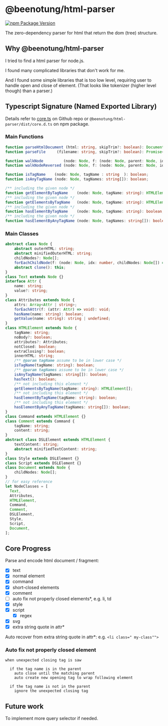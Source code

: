 # @beenotung/html-parser
[![npm Package Version](https://img.shields.io/npm/v/@beenotung/html-parser.svg?maxAge=2592000)](https://www.npmjs.com/package/@beenotung/html-parser)

The zero-dependency parser for html that return the dom (tree) structure.

## Why @beenotung/html-parser
I tried to find a html parser for node.js.

I found many complicated libraries that don't work for me.

And I found some simple libraries that is too low level, requiring user to handle open and close of element.
(That looks like tokenizer (higher level though) than a parser.)

## Typescript Signature (Named Exported Library)

Details refer to [core.ts](./src/core.ts) on Github repo or `@beenotung/html-parser/dist/core.d.ts` on npm package.

### Main Functions
```typescript
function parseHtmlDocument (html: string, skipTrim?: boolean): Document;
function parseFile     (filename: string, skipTrim?: boolean): Promise<Document>;

function walkNode         (node: Node, f: (node: Node, parent: Node, idx: number) => void, parent?: Node, idx?: number): void;
function walkNodeReversed (node: Node, f: (node: Node, parent: Node, idx: number) => void, parent?: Node): void;

function isTagName    (node: Node, tagName : string  ): boolean;
function isAnyTagName (node: Node, tagNames: string[]): boolean;

/** including the given node */
function getElementByTagName    (node: Node, tagName: string): HTMLElement | undefined;
/** including the given node */
function getElementsByTagName   (node: Node, tagName: string): HTMLElement[];
/** including the given node */
function hasElementByTagName    (node: Node, tagName: string): boolean;
/** including the given node */
function hasElementByAnyTagName (node: Node, tagNames: string[]): boolean;
```

### Main Classes
```typescript
abstract class Node {
    abstract outerHTML: string;
    abstract minifiedOuterHTML: string;
    childNodes?: Node[];
    forEachChildNode(f: (node: Node, idx: number, childNodes: Node[]) => void): void;
    abstract clone(): this;
}
class Text extends Node {}
interface Attr {
    name: string;
    value?: string;
}
class Attributes extends Node {
    attrs: Array<Attr | string>;
    forEachAttr(f: (attr: Attr) => void): void;
    hasName(name: string): boolean;
    getValue(name: string): string | undefined;
}
class HTMLElement extends Node {
    tagName: string;
    noBody?: boolean;
    attributes?: Attributes;
    notClosed: boolean;
    extraClosing?: boolean;
    innerHTML: string;
    /** @param tagName assume to be in lower case */
    isTagName(tagName: string): boolean;
    /** @param tagNames assume to be in lower case */
    isAnyTagName(tagNames: string[]): boolean;
    hasText(): boolean;
    /** not including this element */
    getElementsByTagName(tagName: string): HTMLElement[];
    /** not including this element */
    hasElementByTagName(tagName: string): boolean;
    /** not including this element */
    hasElementByAnyTagName(tagNames: string[]): boolean;
}
class Command extends HTMLElement {}
class Comment extends Command {
    tagName: string;
    content: string;
}
abstract class DSLElement extends HTMLElement {
    textContent: string;
    abstract minifiedTextContent: string;
}
class Style extends DSLElement {}
class Script extends DSLElement {}
class Document extends Node {
    childNodes: Node[];
}
// for easy reference
let NodeClasses = [
  Text,
  Attributes,
  HTMLElement,
  Command,
  Comment,
  DSLElement,
  Style,
  Script,
  Document,
];
```

## Core Progress

Parse and encode html document / fragment:

- [x] text
- [x] normal element
- [x] command
- [x] short-closed elements
- [x] comment
- [ ] auto fix not properly closed elements*, e.g. li, td
- [x] style
- [x] script
  - [x] regex
- [x] svg
- [x] extra string quote in attr*

Auto recover from extra string quote in attr*: e.g. `<li class=" my-class"">`

### Auto fix not properly closed element
```
when unexpected closing tag is saw

  if the tag name is in the parent
    auto close until the matching parent
    auto create new opening tag to wrap following element

  if the tag name is not in the parent
    ignore the unexpected closing tag
```

## Future work
To implement more query selector if needed.
